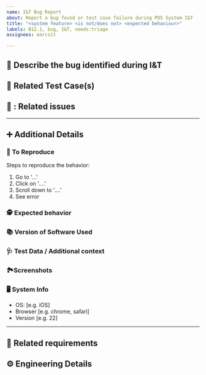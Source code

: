 ```yaml
---
name: I&T Bug Report
about: Report a bug found or test case failure during PDS System I&T
title: "<system feature> <is not/does not> <expected behaviour>"
labels: B12.1, bug, I&T, needs:triage
assignees: marcsit

---
```


## 🐛 Describe the bug identified during I&T
<!-- A clear and concise description of what the bug is. -->


## 🥼 Related Test Case(s)
<!-- Document related test cases below -->


## 🔁 : Related issues
<!-- Reference related issues below, e.g.
* for issues in this repo: #1 (remove back ticks)
* for issues in other repos: NASA-PDS/my_repo#1, NASA-PDS/that_repo#2
-->

---

## ➕ Additional Details
<!-- Enter additional details to support the ticket if the info above is not sufficient to replicate -->

### 📜 To Reproduce
Steps to reproduce the behavior:
1. Go to '...'
2. Click on '....'
3. Scroll down to '....'
4. See error

### 🕵️ Expected behavior
<!-- A clear and concise description of what you expected to happen -->

### 📚 Version of Software Used
<!-- Software should have a `-V` or `--version` flag to get this information. -->

### 🩺 Test Data / Additional context
<!-- If applicable, Add test data or any other context about the problem here -->

###  🏞Screenshots
<!-- If applicable, add screenshots to help explain your problem. -->

### 🖥 System Info
 - OS: [e.g. iOS]
 - Browser [e.g. chrome, safari]
 - Version [e.g. 22]

---
<!-- FOR DEV TEAM USE -->

## 🦄 Related requirements


## ⚙️ Engineering Details
